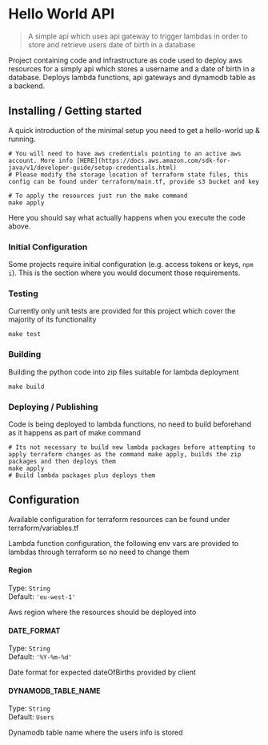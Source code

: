 # Hello World API
> A simple api which uses api gateway to trigger lambdas in order to store and retrieve users date of birth in a database

Project containing code and infrastructure as code used to deploy aws resources for a simply api which stores a username and a date of birth in a database. Deploys lambda functions, api gateways and dynamodb table as a backend.


## Installing / Getting started

A quick introduction of the minimal setup you need to get a hello-world up & running.

```shell
# You will need to have aws credentials pointing to an active aws account. More info [HERE](https://docs.aws.amazon.com/sdk-for-java/v1/developer-guide/setup-credentials.html)
# Please modify the storage location of terraform state files, this config can be found under terraform/main.tf, provide s3 bucket and key

# To apply the resources just run the make command
make apply
```

Here you should say what actually happens when you execute the code above.

### Initial Configuration

Some projects require initial configuration (e.g. access tokens or keys, `npm i`).
This is the section where you would document those requirements.

### Testing

Currently only unit tests are provided for this project which cover the majority of its functionality

```shell
make test
```

### Building

Building the python code into zip files suitable for lambda deployment

```shell
make build
```

### Deploying / Publishing

Code is being deployed to lambda functions, no need to build beforehand as it happens as part of make command

```shell
# Its not necessary to build new lambda packages before attempting to apply terraform changes as the command make apply, builds the zip packages and then deploys them
make apply
# Build lambda packages plus deploys them
```

## Configuration

Available configuration for terraform resources can be found under terraform/variables.tf


Lambda function configuration, the following env vars are provided to lambdas through terraform so no need to change them

#### Region
Type: `String`  
Default: `'eu-west-1'`

Aws region where the resources should be deployed into

#### DATE_FORMAT
Type: `String`  
Default: `'%Y-%m-%d'`

Date format for expected dateOfBirths provided by client

#### DYNAMODB_TABLE_NAME
Type: `String`  
Default: `Users`

Dynamodb table name where the users info is stored
